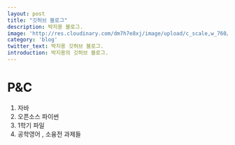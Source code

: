 ```yaml
---
layout: post
title: "깃허브 블로그"
description: 박지용 블로그.
image: 'http://res.cloudinary.com/dm7h7e8xj/image/upload/c_scale,w_760/v1504807239/morpheus_xdzgg1.jpg'
category: 'blog'
twitter_text: 박지용 깃허브 블로그.
introduction: 박지용의 깃허브 블로그.
---
```



P&C
===========
1. 자바
2. 오픈소스 파이썬
3. 1학기 파일
4. 공학영어 , 소융전 과제들 
